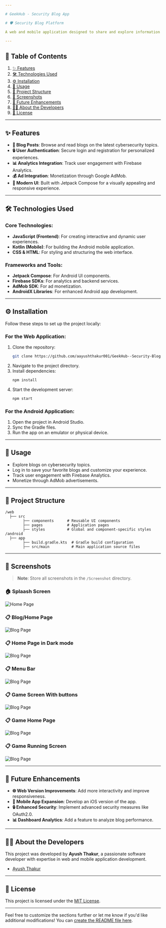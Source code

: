 ```yaml
---

# GeekHub - Security Blog App

# 🛡️ Security Blog Platform

A web and mobile application designed to share and explore information about cybersecurity, vulnerabilities, and secure coding practices. This platform provides an engaging way for security enthusiasts to stay updated with the latest trends and techniques in the field of cybersecurity.

---
```


## 📑 Table of Contents

1. [✨ Features](#features)
2. [🛠️ Technologies Used](#technologies-used)
3. [⚙️ Installation](#installation)
4. [🚀 Usage](#usage)
5. [📂 Project Structure](#project-structure)
6. [📸 Screenshots](#screenshots)
7. [🔮 Future Enhancements](#future-enhancements)
8. [👩‍💻 About the Developers](#about-the-developers)
9. [📜 License](#license)

---

## ✨ Features

- **📰 Blog Posts**: Browse and read blogs on the latest cybersecurity topics.
- **🔒 User Authentication**: Secure login and registration for personalized experiences.
- **📊 Analytics Integration**: Track user engagement with Firebase Analytics.
- **💰 Ad Integration**: Monetization through Google AdMob.
- **🎨 Modern UI**: Built with Jetpack Compose for a visually appealing and responsive experience.

---

## 🛠️ Technologies Used

### Core Technologies:
- **JavaScript (Frontend)**: For creating interactive and dynamic user experiences.
- **Kotlin (Mobile)**: For building the Android mobile application.
- **CSS & HTML**: For styling and structuring the web interface.

### Frameworks and Tools:
- **Jetpack Compose**: For Android UI components.
- **Firebase SDKs**: For analytics and backend services.
- **AdMob SDK**: For ad monetization.
- **AndroidX Libraries**: For enhanced Android app development.

---

## ⚙️ Installation

Follow these steps to set up the project locally:

### For the Web Application:
1. Clone the repository:
   ```bash
   git clone https://github.com/aayushthakur001/GeekHub--Security-Blog-App.git
   ```
2. Navigate to the project directory.
3. Install dependencies:
   ```bash
   npm install
   ```
4. Start the development server:
   ```bash
   npm start
   ```

### For the Android Application:
1. Open the project in Android Studio.
2. Sync the Gradle files.
3. Run the app on an emulator or physical device.

---

## 🚀 Usage

- Explore blogs on cybersecurity topics.
- Log in to save your favorite blogs and customize your experience.
- Track user engagement with Firebase Analytics.
- Monetize through AdMob advertisements.

---

## 📂 Project Structure

```
/web
  ├── src
        ├── components      # Reusable UI components
        ├── pages           # Application pages
        ├── styles          # Global and component-specific styles
/android
  ├── app
        ├── build.gradle.kts  # Gradle build configuration
        ├── src/main          # Main application source files
```

---

## 📸 Screenshots

> **Note**: Store all screenshots in the `/Screenshot` directory.

### 🏠 Splaash Screen
![Home Page](./screenshot/1.jpg)

### 📋 Blog/Home Page
![Blog Page](./screenshot/2.jpg)

### 📋 Home Page in Dark mode
![Blog Page](./screenshot/3.jpg)

### 📋 Menu Bar
![Blog Page](./screenshot/4.jpg)

### 📋 Game Screen With buttons
![Blog Page](./screenshot/5.jpg)

### 📋 Game Home Page
![Blog Page](./screenshot/6.jpg)

### 📋 Game Running Screen
![Blog Page](./screenshot/7.jpg)

---

## 🔮 Future Enhancements

- **🌐 Web Version Improvements**: Add more interactivity and improve responsiveness.
- **📱 Mobile App Expansion**: Develop an iOS version of the app.
- **🔒 Enhanced Security**: Implement advanced security measures like OAuth2.0.
- **📊 Dashboard Analytics**: Add a feature to analyze blog performance.

---

## 👩‍💻 About the Developers

This project was developed by **Ayush Thakur**, a passionate software developer with expertise in web and mobile application development.

- [Ayush Thakur](https://github.com/aayushthakur001/)

---

## 📜 License

This project is licensed under the [MIT License](LICENSE).

---

Feel free to customize the sections further or let me know if you'd like additional modifications! You can [create the README file here](https://github.com/aayushthakur001/GeekHub--Security-Blog-App/new/master?filename=README.md).

